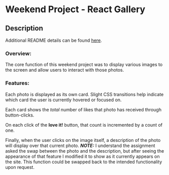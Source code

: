 # Weekend Project - React Gallery

## Description

Additional README details can be found [here](https://github.com/PrimeAcademy/readme-template/blob/master/README.md).

### Overview:

The core function of this weekend project was to display various images to the screen and allow users to interact with those photos.


### Features:

Each photo is displayed as its own card. Slight CSS transitions help indicate which card the user is currently hovered or focused on.

Each card shows the *total* number of likes that photo has received through button-clicks.

On each click of the __love it!__ button, that count is incremented by a count of one.

Finally, when the user clicks on the image itself, a description of the photo will display over that current photo.
    ***NOTE:*** I understand the assignment asked the swap between the photo and the description, but after seeing the appearance of that feature I modified it to show as it currently appears on the site. This function could be swapped back to the intended functionality upon request.